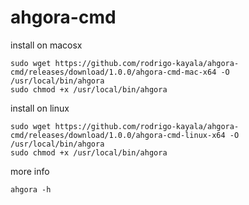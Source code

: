 # ahgora-cmd

install on macosx
```
sudo wget https://github.com/rodrigo-kayala/ahgora-cmd/releases/download/1.0.0/ahgora-cmd-mac-x64 -O /usr/local/bin/ahgora
sudo chmod +x /usr/local/bin/ahgora
```


install on linux
```
sudo wget https://github.com/rodrigo-kayala/ahgora-cmd/releases/download/1.0.0/ahgora-cmd-linux-x64 -O /usr/local/bin/ahgora
sudo chmod +x /usr/local/bin/ahgora
```

more info
```
ahgora -h
```

